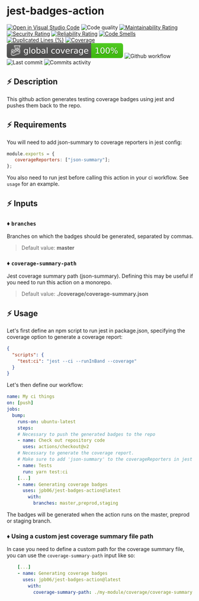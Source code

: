 # jest-badges-action

[![Open in Visual Studio Code](https://open.vscode.dev/badges/open-in-vscode.svg)](https://open.vscode.dev/jpb06/jest-badges-action)
![Code quality](https://img.shields.io/codefactor/grade/github/jpb06/jest-badges-action?logo=codefactor)
[![Maintainability Rating](https://sonarcloud.io/api/project_badges/measure?project=jpb06_jest-badges-action&metric=sqale_rating)](https://sonarcloud.io/dashboard?id=jpb06_jest-badges-action)
[![Security Rating](https://sonarcloud.io/api/project_badges/measure?project=jpb06_jest-badges-action&metric=security_rating)](https://sonarcloud.io/dashboard?id=jpb06_jest-badges-action)
[![Reliability Rating](https://sonarcloud.io/api/project_badges/measure?project=jpb06_jest-badges-action&metric=reliability_rating)](https://sonarcloud.io/dashboard?id=jpb06_jest-badges-action)
[![Code Smells](https://sonarcloud.io/api/project_badges/measure?project=jpb06_jest-badges-action&metric=code_smells)](https://sonarcloud.io/dashboard?id=jpb06_jest-badges-action)
[![Duplicated Lines (%)](https://sonarcloud.io/api/project_badges/measure?project=jpb06_jest-badges-action&metric=duplicated_lines_density)](https://sonarcloud.io/dashboard?id=jpb06_jest-badges-action)
[![Coverage](https://sonarcloud.io/api/project_badges/measure?project=jpb06_jest-badges-action&metric=coverage)](https://sonarcloud.io/dashboard?id=jpb06_jest-badges-action)
![Total coverage](./badges/coverage-global%20coverage.svg)
![Github workflow](https://img.shields.io/github/workflow/status/jpb06/jest-badges-action/Main%20workflow?label=last%20workflow&logo=github-actions)
![Last commit](https://img.shields.io/github/last-commit/jpb06/jest-badges-action?logo=git)
![Commits activity](https://img.shields.io/github/commit-activity/m/jpb06/jest-badges-action?logo=github)

## :zap: Description

This github action generates testing coverage badges using jest and pushes them back to the repo.

## :zap: Requirements

You will need to add json-summary to coverage reporters in jest config:

```javascript
module.exports = {
   coverageReporters: ["json-summary"];
};
```

You also need to run jest before calling this action in your ci workflow. See `usage` for an example.

## :zap: Inputs

### :diamonds: `branches`

Branches on which the badges should be generated, separated by commas.

> Default value: **master**

### :diamonds: `coverage-summary-path`

Jest coverage summary path (json-summary). Defining this may be useful if you need to run this action on a monorepo.

> Default value: **./coverage/coverage-summary.json**

## :zap: Usage

Let's first define an npm script to run jest in package.json, specifying the coverage option to generate a coverage report:

```json
{
  "scripts": {
    "test:ci": "jest --ci --runInBand --coverage"
  }
}
```

Let's then define our workflow:

```yaml
name: My ci things
on: [push]
jobs:
  bump:
    runs-on: ubuntu-latest
    steps:
    # Necessary to push the generated badges to the repo
    - name: Check out repository code
      uses: actions/checkout@v2
    # Necessary to generate the coverage report.
    # Make sure to add 'json-summary' to the coverageReporters in jest options
    - name: Tests
      run: yarn test:ci
    [...]
    - name: Generating coverage badges
      uses: jpb06/jest-badges-action@latest
        with:
          branches: master,preprod,staging

```

The badges will be generated when the action runs on the master, preprod or staging branch.

### :diamonds: Using a custom jest coverage summary file path

In case you need to define a custom path for the coverage summary file, you can use the `coverage-summary-path` input like so:

```yaml
    [...]
    - name: Generating coverage badges
      uses: jpb06/jest-badges-action@latest
        with:
          coverage-summary-path: ./my-module/coverage/coverage-summary.json
```
